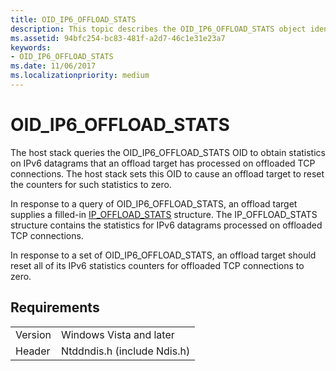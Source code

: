 ```yaml
---
title: OID_IP6_OFFLOAD_STATS
description: This topic describes the OID_IP6_OFFLOAD_STATS object identifier (OID).
ms.assetid: 94bfc254-bc83-481f-a2d7-46c1e31e23a7
keywords:
- OID_IP6_OFFLOAD_STATS
ms.date: 11/06/2017
ms.localizationpriority: medium
---
```


# OID_IP6_OFFLOAD_STATS

The host stack queries the OID_IP6_OFFLOAD_STATS OID to obtain statistics on IPv6 datagrams that an offload target has processed on offloaded TCP connections. The host stack sets this OID to cause an offload target to reset the counters for such statistics to zero.

In response to a query of OID_IP6_OFFLOAD_STATS, an offload target supplies a filled-in [IP_OFFLOAD_STATS](https://docs.microsoft.com/windows-hardware/drivers/ddi/ndischimney/ns-ndischimney-_ip_offload_stats) structure. The IP_OFFLOAD_STATS structure contains the statistics for IPv6 datagrams processed on offloaded TCP connections.

In response to a set of OID_IP6_OFFLOAD_STATS, an offload target should reset all of its IPv6 statistics counters for offloaded TCP connections to zero.

## Requirements

| | |
| --- | --- |
| Version | Windows Vista and later |
| Header | Ntddndis.h (include Ndis.h) |

